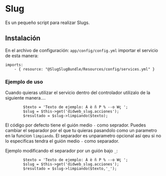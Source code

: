 # Slug

Es un pequeño script para realizar Slugs.

## Instalación

En el archivo de configuración: `app/config/config.yml` importar el servicio de esta manera:

```
imports:
    - { resource: "@SlugSlugBundle/Resources/config/services.yml" }

```


### Ejemplo de uso

Cuando quieras utilizar el servicio dentro del controlador utilizalo de la siguiente manera....

```
	    $texto = 'Texto de ejemplo: Á è ñ P % --o Wç ';
		$slug = $this->get('didweb_slug.acciones');
        $resultado = $slug->limpiando($texto);

```

El código por defecto tiene el guión medio `-` como seprador. Puedes cambiar el separador por el que tu quieras pasandolo como un parametro en la funcion `limpiando`. El separador es unparametro opcional así qeu si no lo especificas tendra el guión medio `-` como separador.


Ejemplo modificando el separador por un guión bajo `_`:

```
	    $texto = 'Texto de ejemplo: Á è ñ P % --o Wç ';
		$slug = $this->get('didweb_slug.acciones');
        $resultado = $slug->limpiando($texto,'_');

```
